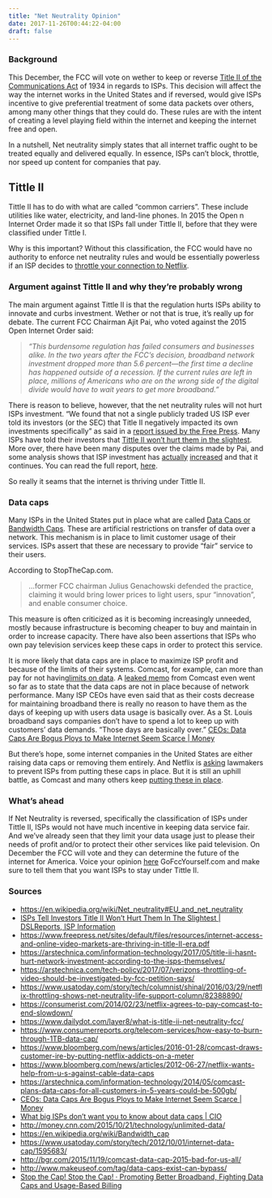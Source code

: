 ```yaml
---
title: "Net Neutrality Opinion"
date: 2017-11-26T00:44:22-04:00
draft: false
---
```


### Background
This December, the FCC will vote on wether to keep or reverse [Title II of the Communications Act](http://transition.fcc.gov/Reports/1934new.pdf) of 1934 in regards to ISPs. This decision will affect the way the internet works in the United States and if reversed, would give ISPs incentive to give preferential treatment of some data packets over others, among many other things that they could do. These rules are with the intent of creating a level playing field within the internet and keeping the internet free and open. 

In a nutshell, Net neutrality simply states that all internet traffic ought to be treated equally and delivered equally. In essence, ISPs  can’t block, throttle, nor speed up content for companies that pay.

## Tittle II
Tittle II has to do with what are called “common carriers”. These include utilities like water, electricity, and land-line phones. In 2015 the Open n Internet Order made it so that ISPs fall under Tittle II, before that they were classified under Tittle I. 

Why is this important? Without this classification, the FCC would have no authority to enforce net neutrality rules and would be essentially powerless if an ISP decides to [throttle your connection to Netflix](https://consumerist.com/2014/02/23/netflix-agrees-to-pay-comcast-to-end-slowdown/).

### Argument against Tittle II and why they’re probably wrong
The main argument against Tittle II is that the regulation hurts ISPs ability to innovate and curbs investment. Wether or not that is true, it’s really up for debate. The current FCC Chairman Ajit Pai, who voted against the 2015 Open Internet Order said: 

> *“This burdensome regulation has failed consumers and businesses alike. In the two years after the FCC’s decision, broadband network investment dropped more than 5.6 percent—the first time a decline has happened outside of a recession. If the current rules are left in place, millions of Americans who are on the wrong side of the digital divide would have to wait years to get more broadband.”*

There is reason to believe, however, that the net neutrality rules will not hurt ISPs investment. “We found that not a single publicly traded US ISP ever told its investors (or the SEC) that Title II negatively impacted its own investments specifically” as said in a [report issued by the Free Press](https://www.freepress.net/sites/default/files/resources/internet-access-and-online-video-markets-are-thriving-in-title-II-era.pdf). Many ISPs have told their investors that [Tittle II won’t hurt them in the slightest](http://www.dslreports.com/shownews/ISPs-Tell-Investors-Title-II-Wont-Hurt-Them-In-The-Slightest-131865).  More over, there have been many disputes over the claims made by Pai, and some analysis shows that ISP investment has [actually](https://arstechnica.com/information-technology/2017/05/title-ii-hasnt-hurt-network-investment-according-to-the-isps-themselves/) [increased](http://www.cmcsa.com/releasedetail.cfm?ReleaseID=1023210) and that it continues. You can read the full report, [here](https://www.freepress.net/sites/default/files/resources/internet-access-and-online-video-markets-are-thriving-in-title-II-era.pdf).

So really it seams that the internet is thriving under Tittle II.

### Data caps

Many ISPs in the United States put in place what are called [Data Caps or Bandwidth Caps](https://en.wikipedia.org/wiki/Bandwidth_cap). These are artificial restrictions on transfer of data over a network. This mechanism is in place to limit customer usage of their services. ISPs assert that these are necessary to provide “fair” service to their users.

According to StopTheCap.com. 

> …former FCC chairman Julius Genachowski defended the practice, claiming it would bring lower prices to light users, spur “innovation”, and enable consumer choice.

This measure is often criticized as it is becoming increasingly unneeded, mostly because infrastructure is becoming cheaper to buy and maintain in order to increase capacity. There have also been assertions that ISPs who own pay television services keep these caps in order to protect this service. 

It is more likely that data caps are in place to maximize ISP profit and because of the limits of their systems. Comcast, for example, can more than pay for not having[limits on data](https://www.cio.com/article/3075975/internet-service-providers/what-big-isps-dont-want-you-to-know-about-data-caps.html). A [leaked memo](http://www.theverge.com/smart-home/2015/11/7/9687976/comcast-data-caps-are-not-about-fixing-network-congestion) from Comcast even went so far as to state that the data caps are not in place because of network performance. Many ISP CEOs have even said that as their costs decrease for maintaining broadband there is really no reason to have them as the days of keeping up with users data usage is basically over. As a St. Louis broadband says companies don’t have to spend a lot to keep up with customers’ data demands. “Those days are basically over.” [CEOs: Data Caps Are Bogus Ploys to Make Internet Seem Scarce | Money](http://time.com/money/4360431/internet-data-caps-bogus-ploys/)

But there’s hope, some internet companies in the United States are either raising data caps or removing them entirely. And Netflix is [asking](https://www.bloomberg.com/news/articles/2012-06-27/netflix-wants-help-from-u-s-against-cable-data-caps) lawmakers to prevent ISPs from putting these caps in place. But it is still an uphill battle, as Comcast and many others keep [putting these in place](https://www.consumerreports.org/telecom-services/how-easy-to-burn-through-1TB-data-cap/).

### What’s ahead
If Net Neutrality is reversed, specifically the classification of ISPs under Tittle II, ISPs would not have much incentive in keeping data service fair. And we’ve already seen that they limit your data usage just to please their needs of profit and/or to protect their other services like paid television. On December the FCC will vote and they can determine the future of the internet for America. Voice your opinion [here](www.gofccyourself.com) GoFccYourself.com and make sure to tell them that you want ISPs to stay under Tittle II.


### Sources

* https://en.wikipedia.org/wiki/Net_neutrality#EU_and_net_neutrality
* [ISPs Tell Investors Title II Won’t Hurt Them In The Slightest | DSLReports, ISP Information](http://www.dslreports.com/shownews/ISPs-Tell-Investors-Title-II-Wont-Hurt-Them-In-The-Slightest-131865)
* https://www.freepress.net/sites/default/files/resources/internet-access-and-online-video-markets-are-thriving-in-title-II-era.pdf
* https://arstechnica.com/information-technology/2017/05/title-ii-hasnt-hurt-network-investment-according-to-the-isps-themselves/
* https://arstechnica.com/tech-policy/2017/07/verizons-throttling-of-video-should-be-investigated-by-fcc-petition-says/
* https://www.usatoday.com/story/tech/columnist/shinal/2016/03/29/netflix-throttling-shows-net-neutrality-life-support-column/82388890/
* https://consumerist.com/2014/02/23/netflix-agrees-to-pay-comcast-to-end-slowdown/
* https://www.dailydot.com/layer8/what-is-title-ii-net-neutrality-fcc/
* https://www.consumerreports.org/telecom-services/how-easy-to-burn-through-1TB-data-cap/
* https://www.bloomberg.com/news/articles/2016-01-28/comcast-draws-customer-ire-by-putting-netflix-addicts-on-a-meter
* https://www.bloomberg.com/news/articles/2012-06-27/netflix-wants-help-from-u-s-against-cable-data-caps
* https://arstechnica.com/information-technology/2014/05/comcast-plans-data-caps-for-all-customers-in-5-years-could-be-500gb/
* [CEOs: Data Caps Are Bogus Ploys to Make Internet Seem Scarce | Money](http://time.com/money/4360431/internet-data-caps-bogus-ploys/)
* [What big ISPs don’t want you to know about data caps | CIO](https://www.cio.com/article/3075975/internet-service-providers/what-big-isps-dont-want-you-to-know-about-data-caps.html)
* http://money.cnn.com/2015/10/21/technology/unlimited-data/
* https://en.wikipedia.org/wiki/Bandwidth_cap
* https://www.usatoday.com/story/tech/2012/10/01/internet-data-cap/1595683/
* http://bgr.com/2015/11/19/comcast-data-cap-2015-bad-for-us-all/
* http://www.makeuseof.com/tag/data-caps-exist-can-bypass/
* [Stop the Cap! Stop the Cap! · Promoting Better Broadband, Fighting Data Caps and Usage-Based Billing](http://stopthecap.com/)
